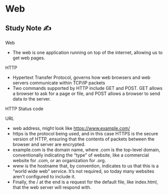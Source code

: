 # Web

## Study Note ✍️

Web

- The web is one application running on top of the internet, allowing us to get web pages.

HTTP

- Hypertext Transfer Protocol, governs how web browsers and web servers communicate within TCP/IP packets
- Two commands supported by HTTP include GET and POST. GET allows a browser to ask for a page or file, and POST allows a browser to send data *to* the server.

HTTP Status code

URL

- web address, might look like https://www.example.com/
- https is the protocol being used, and in this case HTTPS is the secure version of HTTP, ensuring that the contents of packets between the browser and server are encrypted.
- example.com is the domain name, where .com is the top-level domain, conventionally indicating the “type” of website, like a commercial website for .com, or an organization for .org. 
- www is the hostname that, by convention, indicates to us that this is a “world wide web” service. It’s not required, so today many websites aren’t configured to include it.
- Finally, the / at the end is a request for the default file, like index.html, that the web server will respond with.
